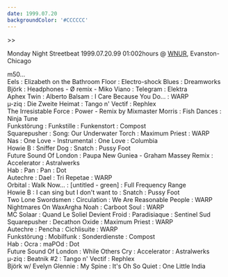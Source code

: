 ```yaml
---
date: 1999.07.20
backgroundColor: '#CCCCCC'
---
```


\>>  

Monday Night Streetbeat 1999.07.20.99 01:002hours @ [WNUR](http://www.wnur.org/), Evanston-Chicago



m50...  
Eels : Elizabeth on the Bathroom Floor : Electro-shock Blues : Dreamworks  
Björk : Headphones - Ø remix - Miko Viano : Telegram : Elektra  
Aphex Twin : Alberto Balsam : I Care Because You Do... : WARP  
µ-ziq : Die Zweite Heimat : Tango n' Vectif : Rephlex  
The Irresistable Force : Power - Remix by Mixmaster Morris : Fish Dances : Ninja Tune  
Funkstörung : Funkstille : Funkenstort : Compost  
Squarepusher : Song: Our Underwater Torch : Maximum Priest : WARP  
Nas : One Love - Instrumental : One Love : Columbia  
Howie B : Sniffer Dog : Snatch : Pussy Foot  
Future Sound Of London : Paupa New Guniea - Graham Massey Remix : Accelerator : Astralwerks  
Hab : Pan : Pan : Dot  
Autechre : Dael : Tri Repetae : WARP  
Orbital : Walk Now... : \[untitled - green\] : Full Frequency Range  
Howie B : I can sing but I don't want to : Snatch : Pussy Foot  
Two Lone Swordsmen : Circulation : We Are Reasonable People : WARP  
Nightmares On WaxArgha Noah : Carboot Soul : WARP  
MC Solaar : Quand Le Soliel Devient Froid : Paradisiaque : Sentinel Sud  
Squarepusher : Decathon Oxide : Maximum Priest : WARP  
Autechre : Pencha : Cichlisuite : WARP  
Funkstörung : Mobilfunk : Sonderdienste : Compost  
Hab : Ocra : maPOd : Dot  
Future Sound Of London : While Others Cry : Accelerator : Astralwerks  
µ-ziq : Beatnik #2 : Tango n' Vectif : Rephlex  
Björk w/ Evelyn Glennie : My Spine : It's Oh So Quiet : One Little India